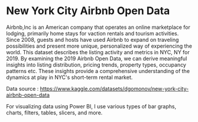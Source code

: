 # New York City Airbnb Open Data
Airbnb,lnc is an American company that operates an online marketplace for lodging, primarily home stays for vaction rentals and tourism activities. Since 2008, guests and hosts have used Airbnb to expand on traveling possibilities and present more unique, personalized way of experiencing the world. This dataset describes the listing activity and metrics in NYC, NY for 2019. By examining the 2019 Airbnb Open Data, we can derive meaningful insights into listing distribution, pricing trends, property types, occupancy patterns etc. These insights provide a comprehensive understanding of the dynamics at play in NYC's short-term rental market.

Data source : https://www.kaggle.com/datasets/dgomonov/new-york-city-airbnb-open-data

For visualizing data using Power BI, I use various types of bar graphs, charts, filters, tables, slicers, and more.
